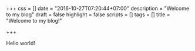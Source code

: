 +++
css = []
date = "2016-10-27T07:20:44+07:00"
description = "Welcome to my blog"
draft = false
highlight = false
scripts = []
tags = []
title = "Welcome to my blog!"

+++

Hello world!
